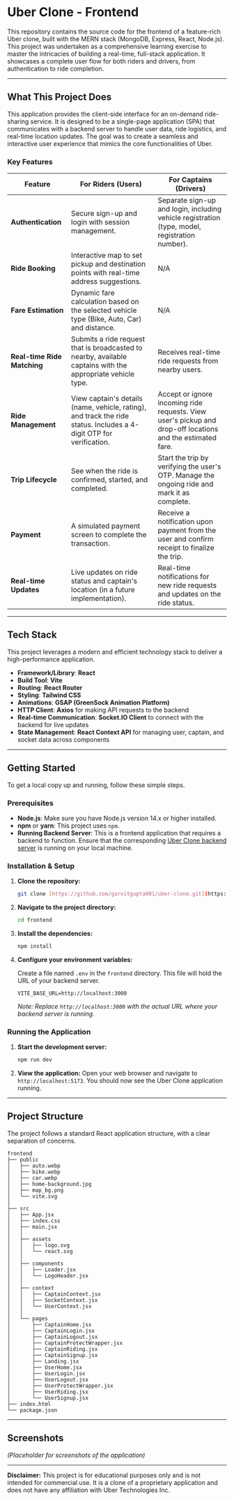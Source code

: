 # Uber Clone - Frontend

This repository contains the source code for the frontend of a feature-rich Uber clone, built with the MERN stack (MongoDB, Express, React, Node.js). This project was undertaken as a comprehensive learning exercise to master the intricacies of building a real-time, full-stack application. It showcases a complete user flow for both riders and drivers, from authentication to ride completion.

---

## What This Project Does

This application provides the client-side interface for an on-demand ride-sharing service. It is designed to be a single-page application (SPA) that communicates with a backend server to handle user data, ride logistics, and real-time location updates. The goal was to create a seamless and interactive user experience that mimics the core functionalities of Uber.

### Key Features

| Feature                 | For Riders (Users)                                                                                             | For Captains (Drivers)                                                                                              |
| ----------------------- | -------------------------------------------------------------------------------------------------------------- | ------------------------------------------------------------------------------------------------------------------- |
| **Authentication** | Secure sign-up and login with session management.                                                              | Separate sign-up and login, including vehicle registration (type, model, registration number).                        |
| **Ride Booking** | Interactive map to set pickup and destination points with real-time address suggestions.                           | N/A                                                                                                                 |
| **Fare Estimation** | Dynamic fare calculation based on the selected vehicle type (Bike, Auto, Car) and distance.                    | N/A                                                                                                                 |
| **Real-time Ride Matching** | Submits a ride request that is broadcasted to nearby, available captains with the appropriate vehicle type.    | Receives real-time ride requests from nearby users.                                                                 |
| **Ride Management** | View captain's details (name, vehicle, rating), and track the ride status. Includes a 4-digit OTP for verification. | Accept or ignore incoming ride requests. View user's pickup and drop-off locations and the estimated fare.          |
| **Trip Lifecycle** | See when the ride is confirmed, started, and completed.                                                          | Start the trip by verifying the user's OTP. Manage the ongoing ride and mark it as complete.                         |
| **Payment** | A simulated payment screen to complete the transaction.                                                          | Receive a notification upon payment from the user and confirm receipt to finalize the trip.                           |
| **Real-time Updates** | Live updates on ride status and captain's location (in a future implementation).                                 | Real-time notifications for new ride requests and updates on the ride status.                                       |

---

## Tech Stack

This project leverages a modern and efficient technology stack to deliver a high-performance application.
* **Framework/Library**: **React**
* **Build Tool**: **Vite**
* **Routing**: **React Router**
* **Styling**: **Tailwind CSS**
* **Animations**: **GSAP (GreenSock Animation Platform)**
* **HTTP Client**: **Axios** for making API requests to the backend
* **Real-time Communication**: **Socket.IO Client** to connect with the backend for live updates
* **State Management**: **React Context API** for managing user, captain, and socket data across components

---

## Getting Started

To get a local copy up and running, follow these simple steps.

### Prerequisites

* **Node.js**: Make sure you have Node.js version 14.x or higher installed.
* **npm** or **yarn**: This project uses `npm`.
* **Running Backend Server**: This is a frontend application that requires a backend to function. Ensure that the corresponding [Uber Clone backend server](https://github.com/GarvitGupta001/uber-clone/tree/main/backend) is running on your local machine.

### Installation & Setup

1.  **Clone the repository:**
    ```bash
    git clone [https://github.com/garvitgupta001/uber-clone.git](https://github.com/garvitgupta001/uber-clone.git)
    ```

2.  **Navigate to the project directory:**
    ```bash
    cd frontend
    ```

3.  **Install the dependencies:**
    ```bash
    npm install
    ```

4.  **Configure your environment variables:**

    Create a file named `.env` in the `frontend` directory. This file will hold the URL of your backend server.

    ```env
    VITE_BASE_URL=http://localhost:3000
    ```

    *Note: Replace `http://localhost:3000` with the actual URL where your backend server is running.*

### Running the Application

1.  **Start the development server:**
    ```bash
    npm run dev
    ```

2.  **View the application:**
    Open your web browser and navigate to `http://localhost:5173`. You should now see the Uber Clone application running.

---

## Project Structure

The project follows a standard React application structure, with a clear separation of concerns.
```
frontend
├── public
│   ├── auto.webp
│   ├── bike.webp
│   ├── car.webp
│   ├── home-background.jpg
│   ├── map_bg.png
│   └── vite.svg
│
├── src
│   ├── App.jsx
│   ├── index.css
│   ├── main.jsx
│   │
│   ├── assets
│   │   ├── logo.svg
│   │   └── react.svg
│   │
│   ├── components
│   │   ├── Loader.jsx
│   │   └── LogoHeader.jsx
│   │
│   ├── context
│   │   ├── CaptainContext.jsx
│   │   ├── SocketContext.jsx
│   │   └── UserContext.jsx
│   │
│   └── pages
│       ├── CaptainHome.jsx
│       ├── CaptainLogin.jsx
│       ├── CaptainLogout.jsx
│       ├── CaptainProtectWrapper.jsx
│       ├── CaptainRiding.jsx
│       ├── CaptainSignup.jsx
│       ├── Landing.jsx
│       ├── UserHome.jsx
│       ├── UserLogin.jsx
│       ├── UserLogout.jsx
│       ├── UserProtectWrapper.jsx
│       ├── UserRiding.jsx
│       └── UserSignup.jsx
├── index.html
└── package.json

```
---

## Screenshots

*(Placeholder for screenshots of the application)*

---

**Disclaimer:** This project is for educational purposes only and is not intended for commercial use. It is a clone of a proprietary application and does not have any affiliation with Uber Technologies Inc.